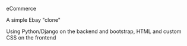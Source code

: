 eCommerce

A simple Ebay "clone"

Using Python/Django on the backend and bootstrap, HTML and custom CSS on the frontend
